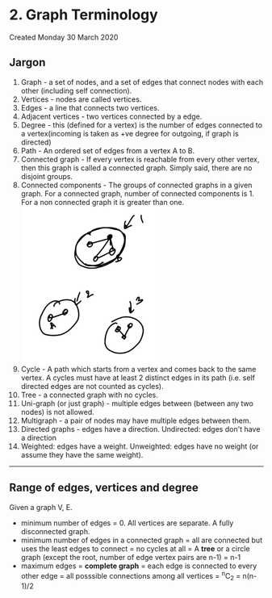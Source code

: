 # 2. Graph Terminology
Created Monday 30 March 2020

## Jargon
1. Graph - a set of nodes, and a set of edges that connect nodes with each other (including self connection).
2. Vertices - nodes are called vertices.
3. Edges - a line that connects two vertices.
4. Adjacent vertices - two vertices connected by a edge.
5. Degree - this (defined for a vertex) is the number of edges connected to a vertex(incoming is taken as +ve degree for outgoing, if graph is directed)
6. Path - An ordered set of edges from a vertex A to B.
7. Connected graph - If every vertex is reachable from every other vertex, then this graph is called a connected graph. Simply said, there are no disjoint groups.
8. Connected components - The groups of connected graphs in a given graph. For a connected graph, number of connected components is 1. For a non connected graph it is greater than one.
	![](../../../../../../assets/2._Graph_Terminology-image-1-89bd6112.png)
8. Cycle - A path which starts from a vertex and comes back to the same vertex. A cycles must have at least 2 distinct edges in its path (i.e. self directed edges are not counted as cycles).
9. Tree - a connected graph with no cycles.
10. Uni-graph (or just graph) - multiple edges between (between any two nodes) is not allowed.
11. Multigraph - a pair of nodes may have multiple edges between them.
12. Directed graphs - edges have a direction. Undirected: edges don't have a direction
13. Weighted: edges have a weight. Unweighted: edges have no weight (or assume they have the same weight).

---
## Range of edges, vertices and degree
Given a graph V, E.

- minimum number of edges = 0. All vertices are separate. A fully disconnected graph.
- minimum number of edges in a connected graph = all are connected but uses the least edges to connect = no cycles at all = A **tree** or a circle graph (except the root, number of edge vertex pairs are n-1) = n-1
- maximum edges = **complete graph** = each edge is connected to every other edge = all posssible connections among all vertices = <sup>n</sup>C<sub>2</sub> = n(n-1)/2
